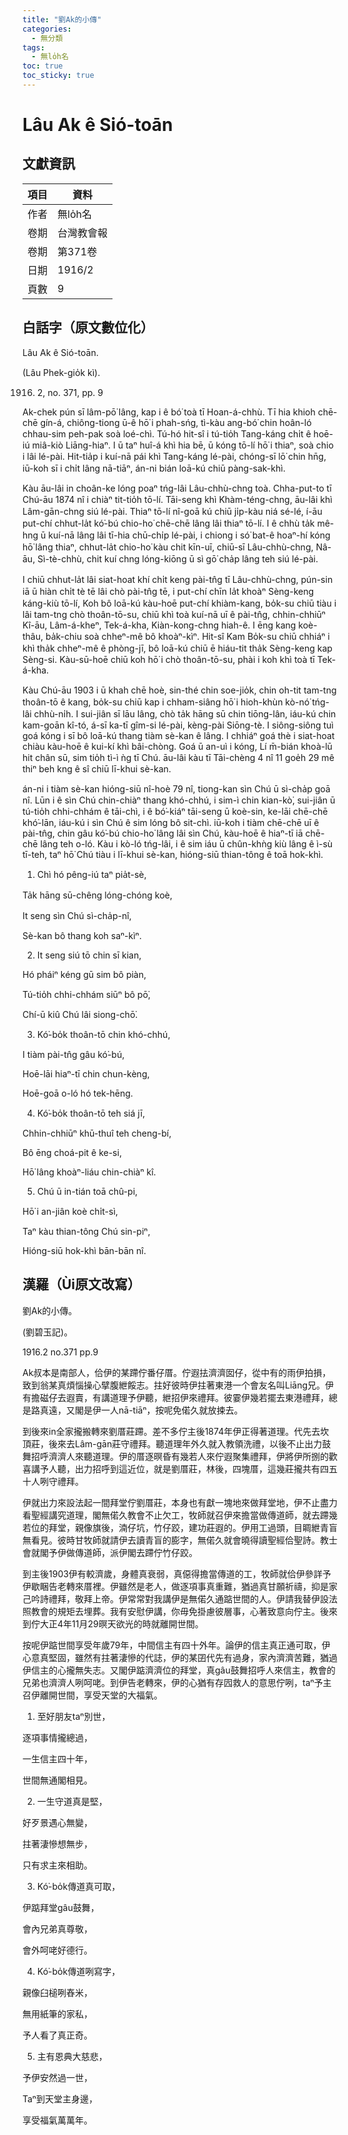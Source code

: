 ```yaml
---
title: "劉Ak的小傳"
categories:
  - 無分類
tags:
  - 無lo̍h名
toc: true
toc_sticky: true
---
```


# Lâu Ak ê Sió-toān

## 文獻資訊

| 項目 | 資料 |
|---|---|
| 作者 | 無lo̍h名 |
| 卷期 | 台灣教會報 |
| 卷期 | 第371卷 |
| 日期 | 1916/2 |
| 頁數 | 9 |

## 白話字（原文數位化）

Lâu Ak ê Sió-toān.

(Lâu Phek-gio̍k kì).

1916. 2, no. 371, pp. 9

Ak-chek pún sī lâm-pō͘ lâng, kap i ê bó͘ toà tī Hoan-á-chhù. Tī hia khioh chē-chē gín-á, chiông-tiong ū-ê hō͘ i phah-sńg, tì-kàu ang-bó͘ chin hoân-ló chhau-sim peh-pak soà loé-chì. Tú-hó hit-sî i tú-tio̍h Tang-káng chi̍t ê hoē-iú miâ-kiò Liāng-hiaⁿ. I ū taⁿ huî-á khì hia bē, ū kóng tō-lí hō͘ i thiaⁿ, soà chio i lâi lé-pài. Hit-tia̍p i kuí-nā pái khì Tang-káng lé-pài, chóng-sī lō͘ chin hn̄g, iū-koh sī i chi̍t lâng nā-tiāⁿ, án-ni bián loā-kú chiū pàng-sak-khì.

Kàu āu-lâi in choân-ke lóng poaⁿ tńg-lâi Lâu-chhù-chng toà. Chha-put-to tī Chú-āu 1874 nî i chiàⁿ tit-tio̍h tō-lí. Tāi-seng khì Khàm-téng-chng, āu-lâi khì Lâm-gān-chng siú lé-pài. Thiaⁿ tō-lí nî-goā kú chiū ji̍p-kàu niá sé-lé, í-āu put-chí chhut-la̍t kó͘-bú chio-ho͘ chē-chē lâng lâi thiaⁿ tō-lí. I ê chhù ta̍k mê-hng ū kuí-nā lâng lâi tī-hia chū-chi̍p lé-pài, i chiong i só͘ bat-ê hoaⁿ-hí kóng hō͘ lâng thiaⁿ, chhut-la̍t chio-ho͘ kàu chit kīn-uī, chiū-sī Lâu-chhù-chng, Nâ-āu, Sì-tè-chhù, chit kuí chng lóng-kiōng ū sì gō͘ cha̍p lâng teh siú lé-pài.

I chiū chhut-la̍t lâi siat-hoat khí chi̍t keng pài-tn̂g tī Lâu-chhù-chng, pún-sin iā ū hiàn chi̍t tè tē lâi chò pài-tn̂g tē, i put-chí chīn la̍t khoàⁿ Sèng-keng káng-kiù tō-lí, Koh bô loā-kú kàu-hoē put-chí khiàm-kang, bo̍k-su chiū tiàu i lâi tam-tng chò thoân-tō-su, chiū khì toà kuí-nā uī ê pài-tn̂g, chhin-chhiūⁿ Kî-āu, Lâm-á-kheⁿ, Tek-á-kha, Kiàn-kong-chng hiah-ê. I ēng kang koè-thâu, ba̍k-chiu soà chheⁿ-mê bô khoàⁿ-kìⁿ. Hit-sî Kam Bo̍k-su chiū chhiáⁿ i khì tha̍k chheⁿ-mê ê phòng-jī, bô loā-kú chiū ē hiáu-tit tha̍k Sèng-keng kap Sèng-si. Kàu-sū-hoē chiū koh hō͘ i chò thoân-tō-su, phài i koh khì toà tī Tek-á-kha.

Kàu Chú-āu 1903 i ū khah chē hoè, sin-thé chin soe-jio̍k, chin oh-tit tam-tng thoân-tō ê kang, bo̍k-su chiū kap i chham-siâng hō͘ i hioh-khùn kò-nó͘ tńg-lâi chhù-ni̍h. I sui-jiân sī lāu lâng, chò ta̍k hāng sū chin tiōng-lân, iáu-kú chin kam-goān kî-tó, á-sī ka-tī gîm-si lé-pài, kèng-pài Siōng-tè. I siông-siông tuì goá kóng i sī bô loā-kú thang tiàm sè-kan ê lâng. I chhiáⁿ goá thè i siat-hoat chiàu kàu-hoē ê kui-kí khì bâi-chòng. Goá ū an-uì i kóng, Lí m̄-bián khoà-lū hit chân sū, sim tio̍h tì-ì ǹg tī Chú. āu-lâi kàu tī Tāi-chèng 4 nî 11 goe̍h 29 mê thiⁿ beh kng ê sî chiū lī-khui sè-kan.

án-ni i tiàm sè-kan hióng-siū nî-hoè 79 nî, tiong-kan sìn Chú ū sì-cha̍p goā nî. Lūn i ê sìn Chú chin-chiàⁿ thang khó-chhú, i sim-ì chin kian-kò͘, sui-jiân ū tú-tio̍h chhi-chhám ê tāi-chì, i ê bó͘-kiáⁿ tāi-seng ū koè-sin, ke-lāi chē-chē khó͘-lān, iáu-kú i sìn Chú ê sim lóng bô sit-chì. iū-koh i tiàm chē-chē uī ê pài-tn̂g, chin gâu kó͘-bú chio-ho͘ lâng lâi sìn Chú, kàu-hoē ê hiaⁿ-tī iā chē-chē lâng teh o-ló. Kàu i kò-ló tńg-lâi, i ê sim iáu ū chûn-khǹg kiù lâng ê ì-sù tī-teh, taⁿ hō͘ Chú tiàu i lī-khui sè-kan, hióng-siū thian-tông ê toā hok-khì.

1. Chì hó pêng-iú taⁿ pia̍t-sè,

Ta̍k hāng sū-chêng lóng-chóng koè,

It seng sìn Chú sì-cha̍p-nî,

Sè-kan bô thang koh saⁿ-kìⁿ.

2. It seng siú tō chin sī kian,

Hó pháiⁿ kéng gū sim bô piàn,

Tú-tio̍h chhi-chhám siūⁿ bô pō͘,

Chí-ū kiû Chú lâi siong-chō͘.

3. Kó͘-bo̍k thoân-tō chin khó-chhú,

I tiàm pài-tn̂g gâu kó͘-bú,

Hoē-lāi hiaⁿ-tī chin chun-kèng,

Hoē-goā o-ló hó tek-hēng.

4. Kó͘-bo̍k thoân-tō teh siá jī,

Chhin-chhiūⁿ khū-thuî teh cheng-bí,

Bô ēng choá-pit ê ke-si,

Hō͘ lâng khoàⁿ-liáu chin-chiàⁿ kî.

5. Chú ū in-tián toā chû-pi,

Hō͘ i an-jiân koè chi̍t-sì,

Taⁿ kàu thian-tông Chú sin-piⁿ,

Hióng-siū hok-khì bān-bān nî.

## 漢羅（Ùi原文改寫）

劉Ak的小傳。

(劉碧玉記)。

1916.2 no.371 pp.9

Ak叔本是南部人，佮伊的某蹛佇番仔厝。佇遐抾濟濟囡仔，從中有的雨伊拍損，致到翁某真煩惱操心擘腹紲餒志。拄好彼時伊拄著東港一个會友名叫Liāng兄。伊有擔磁仔去遐賣，有講道理予伊聽，紲招伊來禮拜。彼霎伊幾若擺去東港禮拜，總是路真遠，又閣是伊一人nā-tiāⁿ，按呢免偌久就放捒去。

到後來in全家攏搬轉來劉厝莊蹛。差不多佇主後1874年伊正得著道理。代先去坎頂莊，後來去Lâm-gān莊守禮拜。聽道理年外久就入教領洗禮，以後不止出力鼓舞招呼濟濟人來聽道理。伊的厝逐暝昏有幾若人來佇遐聚集禮拜，伊將伊所捌的歡喜講予人聽，出力招呼到這近位，就是劉厝莊，林後，四塊厝，這幾莊攏共有四五十人咧守禮拜。

伊就出力來設法起一間拜堂佇劉厝莊，本身也有獻一塊地來做拜堂地，伊不止盡力看聖經講究道理，閣無偌久教會不止欠工，牧師就召伊來擔當做傳道師，就去蹛幾若位的拜堂，親像旗後，湳仔坑，竹仔跤，建功莊遐的。伊用工過頭，目睭紲青盲無看見。彼時甘牧師就請伊去讀青盲的膨字，無偌久就會曉得讀聖經佮聖詩。教士會就閣予伊做傳道師，派伊閣去蹛佇竹仔跤。

到主後1903伊有較濟歲，身體真衰弱，真僫得擔當傳道的工，牧師就佮伊參詳予伊歇睏告老轉來厝裡。伊雖然是老人，做逐項事真重難，猶過真甘願祈禱，抑是家己吟詩禮拜，敬拜上帝。伊常常對我講伊是無偌久通踮世間的人。伊請我替伊設法照教會的規矩去埋葬。我有安慰伊講，你毋免掛慮彼層事，心著致意向佇主。後來到佇大正4年11月29暝天欲光的時就離開世間。

按呢伊踮世間享受年歲79年，中間信主有四十外年。論伊的信主真正通可取，伊心意真堅固，雖然有拄著淒慘的代誌，伊的某囝代先有過身，家內濟濟苦難，猶過伊信主的心攏無失志。又閣伊踮濟濟位的拜堂，真gâu鼓舞招呼人來信主，教會的兄弟也濟濟人咧呵咾。到伊告老轉來，伊的心猶有存囥救人的意思佇咧，taⁿ予主召伊離開世間，享受天堂的大福氣。

1. 至好朋友taⁿ別世，

逐項事情攏總過，

一生信主四十年，

世間無通閣相見。

2. 一生守道真是堅，

好歹景遇心無變，

拄著淒慘想無步，

只有求主來相助。

3. Kó͘-bo̍k傳道真可取，

伊踮拜堂gâu鼓舞，

會內兄弟真尊敬，

會外呵咾好德行。

4. Kó͘-bo̍k傳道咧寫字，

親像臼槌咧舂米，

無用紙筆的家私，

予人看了真正奇。

5. 主有恩典大慈悲，

予伊安然過一世，

Taⁿ到天堂主身邊，

享受福氣萬萬年。
